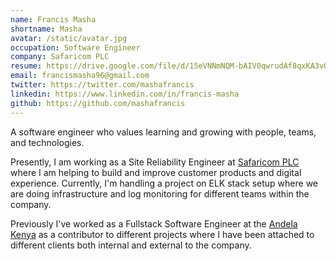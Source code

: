 ```yaml
---
name: Francis Masha
shortname: Masha
avatar: /static/avatar.jpg
occupation: Software Engineer
company: Safaricom PLC
resume: https://drive.google.com/file/d/15eVNNmNQM-bAIV0qwrudAf8qxKA3vQRD/view?usp=sharing
email: francismasha96@gmail.com
twitter: https://twitter.com/mashafrancis
linkedin: https://www.linkedin.com/in/francis-masha
github: https://github.com/mashafrancis
---
```


A software engineer who values learning and growing with people, teams, and
technologies.

Presently, I am working as a Site Reliability Engineer
at [Safaricom PLC](https://www.safaricom.co.ke) where I am helping to build and
improve customer products and digital experience. Currently, I'm handling a
project on ELK stack
setup where we are doing infrastructure and log monitoring for different teams
within the company.

Previously I've worked as a Fullstack Software Engineer at
the [Andela Kenya](https://www.andela.com) as a contributor to different
projects where I have been attached to different clients both internal and
external to the
company.
